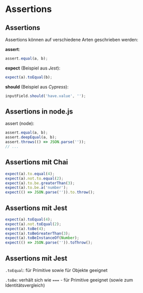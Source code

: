 # Assertions

## Assertions

Assertions können auf verschiedene Arten geschrieben werden:

**assert**:

```js
assert.equal(a, b);
```

**expect** (Beispiel aus _Jest_):

```js
expect(a).toEqual(b);
```

**should** (Beispiel aus _Cypress_):

```js
inputField.should('have.value', '');
```

## Assertions in node.js

assert (node):

```js
assert.equal(a, b);
assert.deepEqual(a, b);
assert.throws(() => JSON.parse(''));
// ...
```

## Assertions mit Chai

```js
expect(a).to.equal(4);
expect(a).not.to.equal(2);
expect(a).to.be.greaterThan(3);
expect(a).to.be.a('number');
expect(() => JSON.parse('')).to.throw();
```

## Assertions mit Jest

```js
expect(a).toEqual(4);
expect(a).not.toEqual(2);
expect(a).toBe(4);
expect(a).toBeGreaterThan(3);
expect(a).toBeInstanceOf(Number);
expect(() => JSON.parse('')).toThrow();
```

## Assertions mit Jest

`.toEqual`: für Primitive sowie für Objekte geeignet

`.toBe`: verhält sich wie `===` - für Primitive geeignet (sowie zum Identitätsvergleich)
